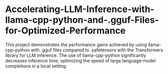 # Accelerating-LLM-Inference-with-llama-cpp-python-and-.gguf-Files-for-Optimized-Performance
This project demonstrates the performance gains achieved by using llama-cpp-python with .gguf files compared to .safetensors with the Transformers library for LLM inference. The use of llama-cpp-python significantly decreases inference time, optimizing the speed of large language model completions in a local setting.

